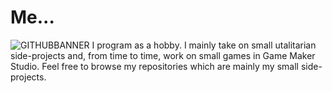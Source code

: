 # Me...
![GITHUBBANNER](https://user-images.githubusercontent.com/33313844/117559553-af3f2c00-b0c9-11eb-8dd2-eec91ab9cd4c.png)
I program as a hobby. I mainly take on small utalitarian side-projects and, from time to time, work on small games in Game Maker Studio. Feel free to browse my repositories which are mainly my small side-projects. 

<!---
faridfadil/faridfadil is a ✨ special ✨ repository because its `README.md` (this file) appears on your GitHub profile.
You can click the Preview link to take a look at your changes.
--->
